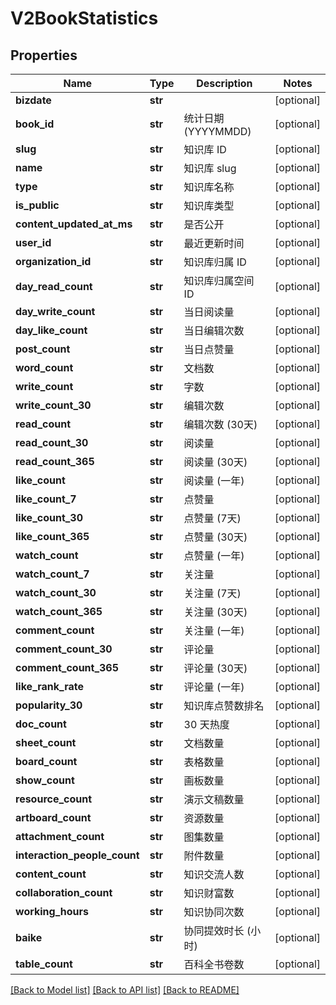 # V2BookStatistics

## Properties
Name | Type | Description | Notes
------------ | ------------- | ------------- | -------------
**bizdate** | **str** |  | [optional] 
**book_id** | **str** | 统计日期 (YYYYMMDD) | [optional] 
**slug** | **str** | 知识库 ID | [optional] 
**name** | **str** | 知识库 slug | [optional] 
**type** | **str** | 知识库名称 | [optional] 
**is_public** | **str** | 知识库类型 | [optional] 
**content_updated_at_ms** | **str** | 是否公开 | [optional] 
**user_id** | **str** | 最近更新时间 | [optional] 
**organization_id** | **str** | 知识库归属 ID | [optional] 
**day_read_count** | **str** | 知识库归属空间 ID | [optional] 
**day_write_count** | **str** | 当日阅读量 | [optional] 
**day_like_count** | **str** | 当日编辑次数 | [optional] 
**post_count** | **str** | 当日点赞量 | [optional] 
**word_count** | **str** | 文档数 | [optional] 
**write_count** | **str** | 字数 | [optional] 
**write_count_30** | **str** | 编辑次数 | [optional] 
**read_count** | **str** | 编辑次数 (30天) | [optional] 
**read_count_30** | **str** | 阅读量 | [optional] 
**read_count_365** | **str** | 阅读量 (30天) | [optional] 
**like_count** | **str** | 阅读量 (一年) | [optional] 
**like_count_7** | **str** | 点赞量 | [optional] 
**like_count_30** | **str** | 点赞量 (7天) | [optional] 
**like_count_365** | **str** | 点赞量 (30天) | [optional] 
**watch_count** | **str** | 点赞量 (一年) | [optional] 
**watch_count_7** | **str** | 关注量 | [optional] 
**watch_count_30** | **str** | 关注量 (7天) | [optional] 
**watch_count_365** | **str** | 关注量 (30天) | [optional] 
**comment_count** | **str** | 关注量 (一年) | [optional] 
**comment_count_30** | **str** | 评论量 | [optional] 
**comment_count_365** | **str** | 评论量 (30天) | [optional] 
**like_rank_rate** | **str** | 评论量 (一年) | [optional] 
**popularity_30** | **str** | 知识库点赞数排名 | [optional] 
**doc_count** | **str** | 30 天热度 | [optional] 
**sheet_count** | **str** | 文档数量 | [optional] 
**board_count** | **str** | 表格数量 | [optional] 
**show_count** | **str** | 画板数量 | [optional] 
**resource_count** | **str** | 演示文稿数量 | [optional] 
**artboard_count** | **str** | 资源数量 | [optional] 
**attachment_count** | **str** | 图集数量 | [optional] 
**interaction_people_count** | **str** | 附件数量 | [optional] 
**content_count** | **str** | 知识交流人数 | [optional] 
**collaboration_count** | **str** | 知识财富数 | [optional] 
**working_hours** | **str** | 知识协同次数 | [optional] 
**baike** | **str** | 协同提效时长 (小时) | [optional] 
**table_count** | **str** | 百科全书卷数 | [optional] 

[[Back to Model list]](../README.md#documentation-for-models) [[Back to API list]](../README.md#documentation-for-api-endpoints) [[Back to README]](../README.md)

